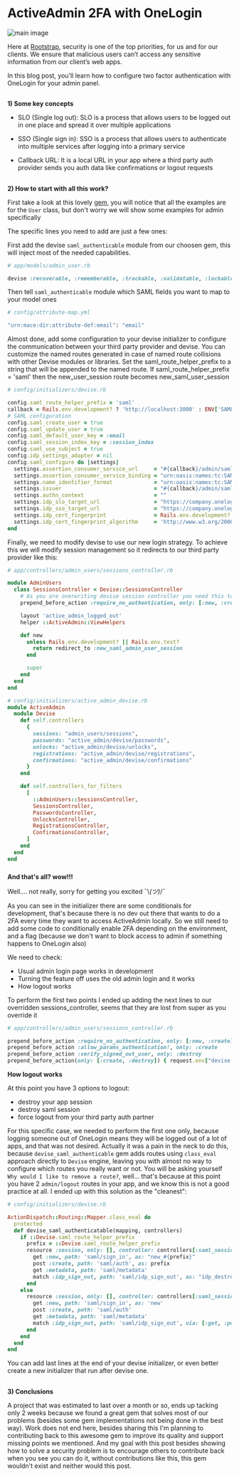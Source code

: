 # **ActiveAdmin 2FA with OneLogin**

![main image](images/2fa.jpg)

Here at [Rootstrap](https://www.rootstrap.com/mobile-app-development-los-angeles/), security is one of the top priorities, for us and for our clients. We ensure that malicious users can’t access any sensitive information from our client’s web apps.

In this blog post, you’ll learn how to configure two factor authentication with OneLogin for your admin panel.


##
**1) Some key concepts**

 - SLO (Single log out): SLO is a process that allows users to be logged out in one place and spread it over multiple applications

 - SSO (Single sign in): SSO is a process that allows users to authenticate into multiple services after logging into a primary service

 - Callback URL: It is a local URL in your app where a third party auth provider sends you auth data like confirmations or logout requests


##
**2) How to start with all this work?**


First take a look at this lovely [gem](https://github.com/apokalipto/devise_saml_authenticatable), you will notice that all the examples are for the `User` class, but don't worry we will show some examples for admin specifically

The specific lines you need to add are just a few ones:

First add the devise `saml_authenticable` module from our choosen gem, this will inject most of the needed capabilities.
``` ruby
# app/models/admin_user.rb

devise :recoverable, :rememberable, :trackable, :validatable, :lockable, :saml_authenticatable
```

Then tell `saml_authenticable` module which SAML fields you want to map to your model ones
``` ruby
# config/attribute-map.yml

"urn:mace:dir:attribute-def:email": "email"
```

Almost done, add some configuration to your devise initializer to configure the communication between your third party provider and devise.
You can customize the named routes generated in case of named route collisions with other Devise modules or libraries. Set the saml_route_helper_prefix to a string that will be appended to the named route.
If saml_route_helper_prefix = 'saml' then the new_user_session route becomes new_saml_user_session
``` ruby
# config/initializers/devise.rb

config.saml_route_helper_prefix = 'saml'
callback = Rails.env.development? ? 'http://localhost:3000' : ENV['SAML_CALLBACK_ADDRESS']
# SAML configuration
config.saml_create_user = true
config.saml_update_user = true
config.saml_default_user_key = :email
config.saml_session_index_key = :session_index
config.saml_use_subject = true
config.idp_settings_adapter = nil
config.saml_configure do |settings|
  settings.assertion_consumer_service_url     = "#{callback}/admin/saml/auth"
  settings.assertion_consumer_service_binding = "urn:oasis:names:tc:SAML:2.0:bindings:HTTP-POST"
  settings.name_identifier_format             = "urn:oasis:names:tc:SAML:2.0:nameid-format:transient"
  settings.issuer                             = "#{callback}/admin/saml/metadata"
  settings.authn_context                      = ""
  settings.idp_slo_target_url                 = "https://company.onelogin.com/trust/saml2/http-redirect/slo/#{Rails.env.development? ? '1234' : ENV['SLO_TARGET']}"
  settings.idp_sso_target_url                 = "https://company.onelogin.com/trust/saml2/http-post/sso/#{Rails.env.development? ? 'you_sso_string' : ENV['SSO_TARGET']}"
  settings.idp_cert_fingerprint               = Rails.env.development? ? 'your_cert_fingerprint' : ENV['IDP_CERT_FINGERPRINT']
  settings.idp_cert_fingerprint_algorithm     = 'http://www.w3.org/2000/09/xmldsig#sha256'
end
```

Finally, we need to modify devise to use our new login strategy. To achieve this we will modify session management so it redirects to our third party provider like this:

```ruby
# app/controllers/admin_users/sessions_controller.rb

module AdminUsers
  class SessionsController < Devise::SessionsController
    # As you are overwriting devise session controller you need this to allow to login with user & pass (dev mode)
    prepend_before_action :require_no_authentication, only: [:new, :create]

    layout 'active_admin_logged_out'
    helper ::ActiveAdmin::ViewHelpers

    def new
      unless Rails.env.development? || Rails.env.test?
        return redirect_to :new_saml_admin_user_session
      end

      super
    end
  end
end
```

```ruby
# config/initializers/active_admin_devise.rb
module ActiveAdmin
  module Devise
    def self.controllers
      {
        sessions: "admin_users/sessions",
        passwords: "active_admin/devise/passwords",
        unlocks: "active_admin/devise/unlocks",
        registrations: "active_admin/devise/registrations",
        confirmations: "active_admin/devise/confirmations"
      }
    end

    def self.controllers_for_filters
      [
        ::AdminUsers::SessionsController,
        SessionsController,
        PasswordsController,
        UnlocksController,
        RegistrationsController,
        ConfirmationsController,
      ]
    end
  end
end
```

###
**And that's all? wow!!!**

Well.... not really, sorry for getting you excited ¯\\_(ツ)_/¯

As you can see in the initializer there are some conditionals for development, that's because there is no dev out there that wants to do a 2FA every time they want to access ActiveAdmin locally.
So we still need to add some code to conditionally enable 2FA depending on the environment, and a flag (because we don't want to block access to admin if something happens to OneLogin also)

We need to check:
  - Usual admin login page works in development
  - Turning the feature off uses the old admin login and it works
  - How logout works


To perform the first two points I ended up adding the next lines to our overridden sessions_controller, seems that they are lost from super as you override it

``` ruby
# app/controllers/admin_users/sessions_controller.rb

prepend_before_action :require_no_authentication, only: [:new, :create]
prepend_before_action :allow_params_authentication!, only: :create
prepend_before_action :verify_signed_out_user, only: :destroy
prepend_before_action(only: [:create, :destroy]) { request.env["devise.skip_timeout"] = true }
```

**How logout works**

At this point you have 3 options to logout:
  - destroy your app session
  - destroy saml session
  - force logout from your third party auth partner

For this specific case, we needed to perform the first one only, because logging someone out of OneLogin means they will be logged out of a lot of apps, and that was not desired.
Actually it was a pain in the neck to do this, because `devise_saml_authenticable` gem adds routes using `class_eval` approach directly to `Devise` engine, leaving you with almost no way to configure which routes you really want or not. You will be asking yourself `Why would I like to remove a route?`, well... that's because at this point you have 2 `admin/logout` routes in your app, and we know this is not a good practice at all.
I ended up with this solution as the "cleanest":

``` ruby
# config/initializers/devise.rb

ActionDispatch::Routing::Mapper.class_eval do
  protected
  def devise_saml_authenticatable(mapping, controllers)
    if ::Devise.saml_route_helper_prefix
      prefix = ::Devise.saml_route_helper_prefix
      resource :session, only: [], controller: controllers[:saml_sessions], path: '' do
        get :new, path: 'saml/sign_in', as: "new_#{prefix}"
        post :create, path: 'saml/auth', as: prefix
        get :metadata, path: 'saml/metadata'
        match :idp_sign_out, path: 'saml/idp_sign_out', as: "idp_destroy_#{prefix}", via: [:get, :post]
      end
    else
      resource :session, only: [], controller: controllers[:saml_sessions], path: '' do
        get :new, path: 'saml/sign_in', as: 'new'
        post :create, path: 'saml/auth'
        get :metadata, path: 'saml/metadata'
        match :idp_sign_out, path: 'saml/idp_sign_out', via: [:get, :post]
      end
    end
  end
end
```
You can add last lines at the end of your devise initializer, or even better create a new initializer that run after devise one.


##
**3) Conclusions**

A project that was estimated to last over a month or so, ends up tacking only 2 weeks because we found a great gem that solves most of our problems (besides some gem implementations not being done in the best way).
Work does not end here, besides sharing this I'm planning to contributing back to this awesome gem to improve its quality and support missing points we mentioned. And my goal with this post besides showing how to solve a security problem is to encourage others to contribute back when you see you can do it, without contributions like this, this gem wouldn't exist and neither would this post.
